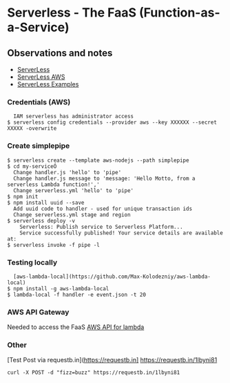 # Serverless - The FaaS (Function-as-a-Service)
## Observations and notes

- [ServerLess](https://serverless.com)
- [ServerLess AWS](https://serverless.com/framework/docs/providers/aws/guide/quick-start/)
- [ServerLess Examples](https://github.com/serverless/examples)


### Credentials (AWS)
```
  IAM serverless has administrator access
$ serverless config credentials --provider aws --key XXXXXX --secret XXXXX -overwrite

```

### Create simplepipe
```
$ serverless create --template aws-nodejs --path simplepipe
$ cd my-serviceÓ
  Change handler.js 'hello' to 'pipe'
  Change handler.js message to 'message: 'Hello Motto, from a serverless Lambda function!','
  Change serverless.yml 'hello' to 'pipe'
$ npm init
$ npm install uuid --save
  Add uuid code to handler - used for unique transaction ids
  Change serverless.yml stage and region
$ serverless deploy -v
    Serverless: Publish service to Serverless Platform...
    Service successfully published! Your service details are available at:
$ serverless invoke -f pipe -l

```

### Testing locally
```
  [aws-lambda-local](https://github.com/Max-Kolodezniy/aws-lambda-local)
$ npm install -g aws-lambda-local
$ lambda-local -f handler -e event.json -t 20

```

### AWS API Gateway
Needed to access the FaaS
[AWS API for lambda](http://docs.aws.amazon.com/apigateway/latest/developerguide/getting-started.html)

### Other
[Test Post via requestb.in](https://requestb.in]
  https://requestb.in/1lbyni81
```  
curl -X POST -d "fizz=buzz" https://requestb.in/1lbyni81
```
